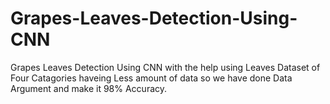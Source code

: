 # Grapes-Leaves-Detection-Using-CNN
Grapes Leaves Detection Using CNN with the help using Leaves Dataset of Four Catagories haveing Less amount of data so we have done Data Argument and make it 98% Accuracy.
